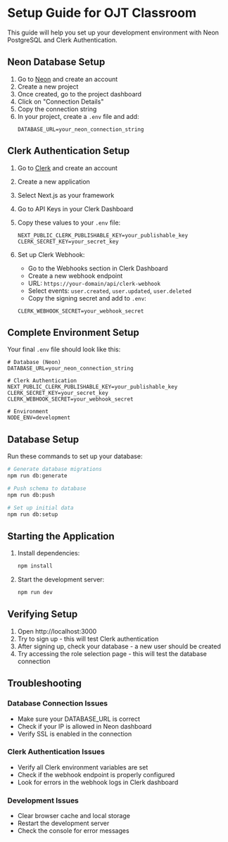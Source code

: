 # Setup Guide for OJT Classroom

This guide will help you set up your development environment with Neon PostgreSQL and Clerk Authentication.

## Neon Database Setup

1. Go to [Neon](https://neon.tech) and create an account
2. Create a new project
3. Once created, go to the project dashboard
4. Click on "Connection Details"
5. Copy the connection string
6. In your project, create a `.env` file and add:
   ```
   DATABASE_URL=your_neon_connection_string
   ```

## Clerk Authentication Setup

1. Go to [Clerk](https://clerk.dev) and create an account
2. Create a new application
3. Select Next.js as your framework
4. Go to API Keys in your Clerk Dashboard
5. Copy these values to your `.env` file:
   ```
   NEXT_PUBLIC_CLERK_PUBLISHABLE_KEY=your_publishable_key
   CLERK_SECRET_KEY=your_secret_key
   ```

6. Set up Clerk Webhook:
   - Go to the Webhooks section in Clerk Dashboard
   - Create a new webhook endpoint
   - URL: `https://your-domain/api/clerk-webhook`
   - Select events: `user.created`, `user.updated`, `user.deleted`
   - Copy the signing secret and add to `.env`:
   ```
   CLERK_WEBHOOK_SECRET=your_webhook_secret
   ```

## Complete Environment Setup

Your final `.env` file should look like this:
```
# Database (Neon)
DATABASE_URL=your_neon_connection_string

# Clerk Authentication
NEXT_PUBLIC_CLERK_PUBLISHABLE_KEY=your_publishable_key
CLERK_SECRET_KEY=your_secret_key
CLERK_WEBHOOK_SECRET=your_webhook_secret

# Environment
NODE_ENV=development
```

## Database Setup

Run these commands to set up your database:

```bash
# Generate database migrations
npm run db:generate

# Push schema to database
npm run db:push

# Set up initial data
npm run db:setup
```

## Starting the Application

1. Install dependencies:
   ```bash
   npm install
   ```

2. Start the development server:
   ```bash
   npm run dev
   ```

## Verifying Setup

1. Open http://localhost:3000
2. Try to sign up - this will test Clerk authentication
3. After signing up, check your database - a new user should be created
4. Try accessing the role selection page - this will test the database connection

## Troubleshooting

### Database Connection Issues
- Make sure your DATABASE_URL is correct
- Check if your IP is allowed in Neon dashboard
- Verify SSL is enabled in the connection

### Clerk Authentication Issues
- Verify all Clerk environment variables are set
- Check if the webhook endpoint is properly configured
- Look for errors in the webhook logs in Clerk dashboard

### Development Issues
- Clear browser cache and local storage
- Restart the development server
- Check the console for error messages
